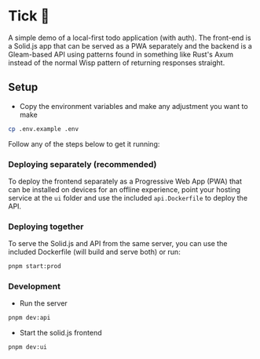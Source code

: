 # Tick 📝

A simple demo of a local-first todo application (with auth). The front-end is a Solid.js app that can be served as a PWA separately and the backend is a Gleam-based API using patterns found in something like Rust's Axum instead of the normal Wisp pattern of returning responses straight.

## Setup

- Copy the environment variables and make any adjustment you want to make

```sh
cp .env.example .env
```

Follow any of the steps below to get it running:

### Deploying separately (recommended)

To deploy the frontend separately as a Progressive Web App (PWA) that can be installed on devices for an offline experience, point your hosting service at the `ui` folder and use the included `api.Dockerfile` to deploy the API.

### Deploying together

To serve the Solid.js and API from the same server, you can use the included Dockerfile (will build and serve both) or run:

```sh
pnpm start:prod
```

### Development

- Run the server

```sh
pnpm dev:api
```

- Start the solid.js frontend

```sh
pnpm dev:ui
```
